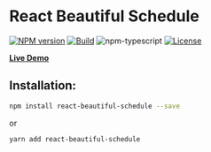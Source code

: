 # React Beautiful Schedule

[![NPM version][npm-image]][npm-url]
[![Build][github-build]][github-build-url]
![npm-typescript]
[![License][github-license]][github-license-url]

[**Live Demo**](https://react-beautiful-schedule.netlify.app)

## Installation:

```bash
npm install react-beautiful-schedule --save
```

or

```bash
yarn add react-beautiful-schedule
```

[npm-url]: https://www.npmjs.com/react-beautiful-schedule
[npm-image]: https://img.shields.io/npm/v/react-beautiful-schedule
[github-license]: https://img.shields.io/badge/license-MIT-green
[github-license-url]: https://github.com/ahmedalatawi/react-beautiful-schedule/blob/main/LICENSE
[github-build]: https://github.com/ahmedalatawi/react-beautiful-schedule/actions/workflows/publish.yml/badge.svg
[github-build-url]: https://github.com/ahmedalatawi/react-beautiful-schedule/actions/workflows/publish.yml
[npm-typescript]: https://img.shields.io/npm/types/react-beautiful-schedule
